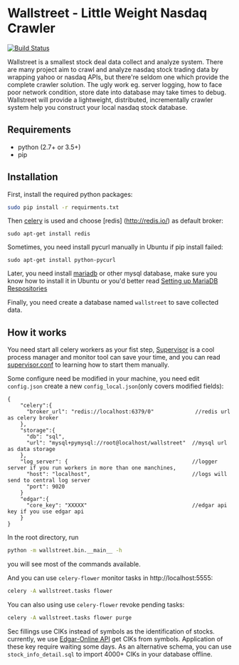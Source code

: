 # Wallstreet - Little Weight Nasdaq Crawler

[![Build Status](https://travis-ci.org/breakhearts/wallstreet.svg?branch=master)](https://travis-ci.org/breakhearts/wallstreet)

Wallstreet is a smallest stock deal data collect and analyze system. There are many project aim to crawl and analyze nasdaq stock trading data by wrapping yahoo or nasdaq APIs,
but there're seldom one which provide the complete crawler solution. The ugly work eg. server logging, how to face poor network condition, store date into database may take times to debug.
Wallstreet will provide a lightweight, distributed, incrementally crawler system help you construct your local nasdaq stock database.

## Requirements

- python (2.7+ or 3.5+)
- pip

## Installation

First, install the required python packages:
```bash
sudo pip install -r requirments.txt
```

Then [celery](https://github.com/celery/celery) is used and choose [redis] (http://redis.io/) as default broker:
```base
sudo apt-get install redis
```

Sometimes, you need install pycurl manually in Ubuntu if pip install failed:
```base
sudo apt-get install python-pycurl
```

Later, you need install [mariadb](https://mariadb.org/) or other mysql database, make sure you know how to install it in Ubuntu or you'd better read [Setting up MariaDB Respositories](https://downloads.mariadb.org/mariadb/repositories)

Finally, you need create a database named `wallstreet` to save collected data. 


## How it works

You need start all celery workers as your fist step, [Supervisor](http://supervisord.org/) is a cool process manager and monitor tool can save your time, and you can read [supervisor.conf](supervisor.conf) to learning how to start them manually.

Some configure need be modified in your machine, you need edit `config.json` create a new `config_local.json`(only covers modified fields):
```
{
    "celery":{
      "broker_url": "redis://localhost:6379/0"             //redis url as celery broker
    },
    "storage":{                                                         
      "db": "sql",
      "url": "mysql+pymysql://root@localhost/wallstreet"  //mysql url as data storage
    },
    "log_server": {                                       //logger server if you run workers in more than one manchines,
      "host": "localhost",                                //logs will send to central log server
      "port": 9020
    }
    "edgar":{
      "core_key": "XXXXX"                                 //edgar api key if you use edgar api
    }
}
```

In the root directory, run
```bash
python -m wallstreet.bin.__main__ -h
```
you will see most of the commands available.

And you can use `celery-flower` monitor tasks in http://localhost:5555:
```bash
celery -A wallstreet.tasks flower
```

You can also using use `celery-flower` revoke pending tasks:
```bash
celery -A wallstreet.tasks flower purge
```

Sec fillings use CIKs instead of symbols as the identification of stocks. currently, we use [Edgar-Online API](http://www.edgar-online.com)
get CIKs from symbols. Application of these key require waiting some days. As an alternative schema, you can use `stock_info_detail.sql` to
import 4000+ CIKs in your database offline.